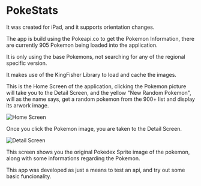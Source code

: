 # PokeStats

It was created for iPad, and it supports orientation changes.

The app is build using the Pokeapi.co to get the Pokemon Information, there are currently 905 Pokemon being loaded into the application.

It is only using the base Pokemons, not searching for any of the regional specific version.

It makes use of the KingFisher Library to load and cache the images.

This is the Home Screen of the application, clicking the Pokemon picture will take you to the Detail Screen, and the yellow "New Random Pokemon", will as the name says, get a random pokemon from the 900+ list and display its arwork image.

![Home Screen](https://i.ibb.co/jb6Ppz3/Home-Screen.png)

Once you click the Pokemon image, you are taken to the Detail Screen.

![Detail Screen](https://i.ibb.co/GnkdfYW/Detail-Screen.png)

This screen shows you the original Pokedex Sprite image of the pokemon, along with some informations regarding the Pokemon.

This app was developed as just a means to test an api, and try out some basic funcionality.
